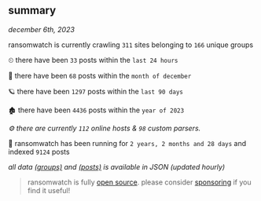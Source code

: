 
## summary
_december 6th, 2023_

ransomwatch is currently crawling `311` sites belonging to `166` unique groups

⏲ there have been `33` posts within the `last 24 hours`

🦈 there have been `68` posts within the `month of december`

🪐 there have been `1297` posts within the `last 90 days`

🏚 there have been `4436` posts within the `year of 2023`

_⚙️ there are currently `112` online hosts & `98` custom parsers._

🦕 ransomwatch has been running for `2 years, 2 months and 28 days` and indexed `9124` posts

_all data  [(groups)](http://ransomwhat.telemetry.ltd/groups) and [(posts)](http://ransomwhat.telemetry.ltd/posts) is available in JSON (updated hourly)_

> ransomwatch is fully [open source](https://github.com/joshhighet/ransomwatch#ransomwatch--). please consider [sponsoring](https://github.com/sponsors/joshhighet) if you find it useful!
